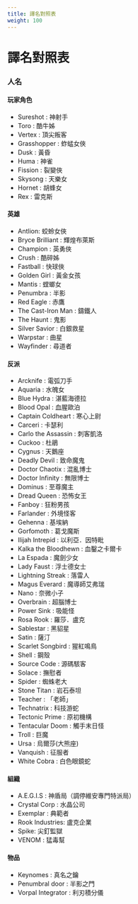 ```yaml
---
title: 譯名對照表
weight: 100
---
```

# 譯名對照表


### 人名
#### 玩家角色
* Sureshot : 神射手
* Toro : 酷牛姊
* Vertex : 頂尖叛客
* Grasshopper : 蚱蜢女俠
* Dusk : 黃昏
* Huma : 神雀
* Fission : 裂變俠
* Skysong : 天樂女
* Hornet : 胡蜂女
* Rex : 雷克斯

#### 英雄
* Antlion: 蛟蛉女俠
* Bryce Brilliant : 輝煌布萊斯
* Champion : 英勇俠
* Crush : 酷碎姊
* Fastball : 快球俠
* Golden Girl : 黃金女孩
* Mantis : 螳螂女
* Penumbra : 半影
* Red Eagle : 赤鷹
* The Cast-Iron Man : 鑄鐵人
* The Haunt : 鬼影
* Silver Savior : 白銀救星
* Warpstar : 曲星
* Wayfinder : 尋道者

#### 反派
* Arcknife : 電弧刀手
* Aquaria : 水魄女
* Blue Hydra : 湛藍海德拉
* Blood Opal : 血腥歐泊
* Captain Coldheart : 寒心上尉
* Carceri : 卡瑟利
* Carlo the Assassin : 刺客凱洛
* Cuckoo : 杜鵑
* Cygnus : 天鵝座
* Deadly Devil : 致命魔鬼
* Doctor Chaotix : 混亂博士
* Doctor Infinity : 無限博士
* Dominus : 至尊魔主
* Dread Queen : 恐怖女王
* Fanboy : 狂粉男孩
* Farlander : 外境怪客
* Gehenna : 基埃納
* Gorfomoth : 葛戈魔斯
* Ilijah Intrepid : 以利亞．因特毗
* Kalka the Bloodhewn : 血鑿之卡爾卡
* La Espada : 魔劍少女
* Lady Faust : 浮士德女士
* Lightning Streak : 落雷人
* Magus Everard : 魔導師艾弗瑞
* Nano : 奈微小子
* Overbrain : 超腦博士
* Power Sink : 吸能怪
* Rosa Rook : 羅莎．盧克
* Sablestar : 黑貂星
* Satin : 薩汀
* Scarlet Songbird : 猩紅鳴鳥
* Shell : 鋼殼
* Source Code : 源碼駭客
* Solace : 撫慰者
* Spider : 蜘蛛老大
* Stone Titan : 岩石泰坦
* Teacher : 「老師」
* Technatrix : 科技游蛇
* Tectonic Prime : 原初機構
* Tentacular Doom : 觸手末日怪
* Troll : 巨魔
* Ursa : 烏爾莎(大熊座)
* Vanquish : 征服者
* White Cobra : 白色眼鏡蛇

#### 組織
* A.E.G.I.S : 神盾局（調停維安專門特派局）
* Crystal Corp : 水晶公司
* Exemplar : 典範者
* Rook Industries: 盧克企業
* Spike: 尖釘監獄
* VENOM : 猛毒幫

#### 物品
* Keynomes : 真名之鑰
* Penumbral door : 半影之門
* Vorpal Integrator : 利刃積分儀